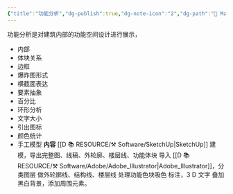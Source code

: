 ```yaml
---
{"title":"功能分析","dg-publish":true,"dg-note-icon":"2","dg-path":"🌳 Major/Chart/01 前期分析/功能分析.md","permalink":"/🌳 Major/Chart/01 前期分析/功能分析/","dgPassFrontmatter":true,"noteIcon":"2","created":"2024-07-04T13:45:17.000+08:00","updated":"2024-11-01T21:27:25.846+08:00"}
---
```


功能分析是对建筑内部的功能空间设计进行展示，
-   内部
-   体块关系
-   边框
-   爆炸图形式
-   横截面表达
-   要素抽象
-   百分比
-   环形分析
-   文字大小
-   引出图标
-   颜色统计
-   手工模型
**内容**
[[D 📚 RESOURCE/⚒️ Software/SketchUp\|SketchUp]] 建模，导出完整图、线稿、外轮廓、楼层线、功能体块
导入 [[D 📚 RESOURCE/⚒️ Software/Adobe/Adobe_Illustrator\|Adobe_Illustrator]]，分类图层
做外轮廓线、结构线、楼层线
处理功能色块吸色
标注，3 D 文字
叠加黑白背景，添加周围元素。
